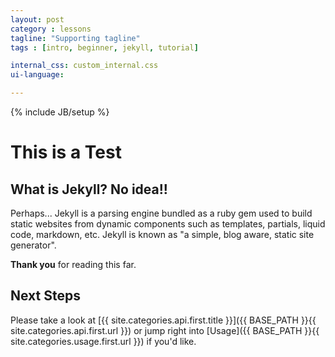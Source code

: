 ```yaml
---
layout: post
category : lessons
tagline: "Supporting tagline"
tags : [intro, beginner, jekyll, tutorial]

internal_css: custom_internal.css
ui-language: 

---
```

{% include JB/setup %}

# This is a Test

## What is Jekyll? No idea!!

Perhaps... Jekyll is a parsing engine bundled as a ruby gem used to build static websites from
dynamic components such as templates, partials, liquid code, markdown, etc. Jekyll is known as "a simple, blog aware, static site generator".

**Thank you** for reading this far.

## Next Steps

Please take a look at [{{ site.categories.api.first.title }}]({{ BASE_PATH }}{{ site.categories.api.first.url }})
or jump right into [Usage]({{ BASE_PATH }}{{ site.categories.usage.first.url }}) if you'd like.